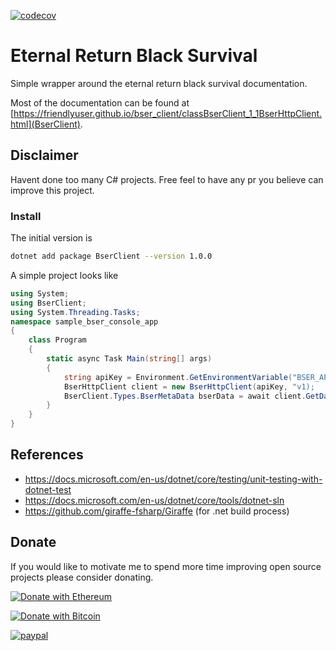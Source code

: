 [![codecov](https://codecov.io/gh/FriendlyUser/bser_client/branch/main/graph/badge.svg?token=EH0L58M6E3)](https://codecov.io/gh/FriendlyUser/bser_client)
# Eternal Return Black Survival

Simple wrapper around the eternal return black survival documentation.

Most of the documentation can be found at [https://friendlyuser.github.io/bser_client/classBserClient_1_1BserHttpClient.html](BserClient).

## Disclaimer 

Havent done too many C# projects. Free feel to have any pr you believe can improve this project.

### Install

The initial version is 

```bash
dotnet add package BserClient --version 1.0.0
```

A simple project looks like

```csharp
using System;
using BserClient;
using System.Threading.Tasks;
namespace sample_bser_console_app
{
    class Program
    {
        static async Task Main(string[] args)
        {
            string apiKey = Environment.GetEnvironmentVariable("BSER_APIKEY");
            BserHttpClient client = new BserHttpClient(apiKey, "v1);
            BserClient.Types.BserMetaData bserData = await client.GetData();
        }
    }
}
```



## References

* https://docs.microsoft.com/en-us/dotnet/core/testing/unit-testing-with-dotnet-test
* https://docs.microsoft.com/en-us/dotnet/core/tools/dotnet-sln
* https://github.com/giraffe-fsharp/Giraffe (for .net build process)

## Donate

If you would like to motivate me to spend more time improving open source projects please consider donating.

[![Donate with Ethereum](https://en.cryptobadges.io/badge/big/0x9d18acAB9Fe749Cbf899B2FD63Bf25e64829bbF3)](https://en.cryptobadges.io/donate/0x9d18acAB9Fe749Cbf899B2FD63Bf25e64829bbF3)

[![Donate with Bitcoin](https://en.cryptobadges.io/badge/big/1BMWhjCrTE3Dn94oHnrk6XMZAS3hjq3vdD)](https://en.cryptobadges.io/donate/1BMWhjCrTE3Dn94oHnrk6XMZAS3hjq3vdD)

[![paypal](https://www.paypalobjects.com/en_US/i/btn/btn_donateCC_LG.gif)](https://www.paypal.com/cgi-bin/webscr?cmd=_donations&business=Z6M6Y83D3URSU&item_name=Motivating+me+to+continue+to+produce+open+source+projects&currency_code=CAD)